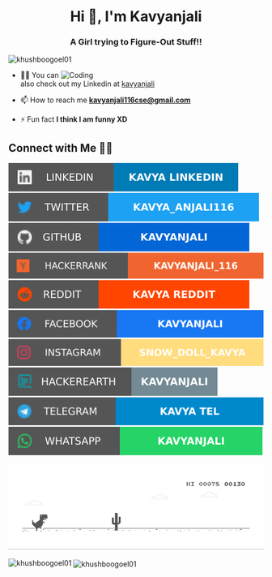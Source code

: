 

<h1 align="center">Hi 👋, I'm Kavyanjali</h1>

<h3 align="center">A Girl trying to Figure-Out Stuff!!</h3>



<p align="left"> <img src="https://komarev.com/ghpvc/?username=khushboogoel01&label=Profile%20views&color=129e00&style=plastic" alt="khushboogoel01" /> </p>

<img align="right" alt="Coding" width="400" src="https://cdn.dribbble.com/users/2646423/screenshots/5507196/computer.gif">



- 👨‍💻 You can also check out my Linkedin at [kavyanjali](https://www.linkedin.com/in/r-kavyanjali-a1b94018b/)



- 📫 How to reach me **kavyanjali116cse@gmail.com**



- ⚡ Fun fact **I think I am funny XD**



## Connect with Me 🤝🏻

[![LinkedIn](https://raw.githubusercontent.com/kavyanjali507/kavyanjali507/master/soc/li.svg)](https://www.linkedin.com/in/r-kavyanjali-a1b94018b/) [![Twitter](https://raw.githubusercontent.com/kavyanjali507/kavyanjali507/master/soc/tw.svg)](https://twitter.com/Kavya_anjali116)[![GitHub](https://raw.githubusercontent.com/kavyanjali507/kavyanjali507/master/soc/gh.svg)](https://github.com/kavyanjali507)[![Hackerrank](https://raw.githubusercontent.com/kavyanjali507/kavyanjali507/master/soc/hn.svg)](https://www.hackerrank.com/kavyanjali116) [![Reddit](https://raw.githubusercontent.com/kavyanjali507/kavyanjali507/master/soc/r.svg)](https://www.reddit.com/user/kavya_anjali116) [![Facebook](https://raw.githubusercontent.com/kavyanjali507/kavyanjali507/master/soc/fb.svg)](https://www.facebook.com/rangaseeli.kavyanjali.9) [![Instagram](https://raw.githubusercontent.com/kavyanjali507/kavyanjali507/master/soc/ig.svg)](https://instagram.com/kavyanjali507) [![Hackerearth](https://raw.githubusercontent.com/kavyanjali507/kavyanjali507/master/soc/hh.svg)](https://www.hackerearth.com/@kavyanjali6) [![Telegram](https://raw.githubusercontent.com/kavyanjali507/kavyanjali507/master/soc/tg.svg)](https://t.me/kavyanjali116) [![WhatsApp](https://raw.githubusercontent.com/kavyanjali507/kavyanjali507/master/soc/wa.svg)](https://api.whatsapp.com/send?phone=+919652015819)

![Dino](https://raw.githubusercontent.com/kavyanjali507/kavyanjali507/master/dino.gif)



<!--<h3 align="left">Languages and Tools:</h3>

<p align="left"> <a href="https://www.cprogramming.com/" target="_blank"> <img src="https://devicons.github.io/devicon/devicon.git/icons/c/c-original.svg" alt="c" width="40" height="40"/> </a> <a href="https://www.w3schools.com/cpp/" target="_blank"> <img src="https://devicons.github.io/devicon/devicon.git/icons/cplusplus/cplusplus-original.svg" alt="cplusplus" width="40" height="40"/> </a> <a href="https://www.w3schools.com/css/" target="_blank"> <img src="https://devicons.github.io/devicon/devicon.git/icons/css3/css3-original-wordmark.svg" alt="css3" width="40" height="40"/> </a> <a href="https://www.figma.com/" target="_blank"> <img src="https://www.vectorlogo.zone/logos/figma/figma-icon.svg" alt="figma" width="40" height="40"/> </a> <a href="https://flutter.dev" target="_blank"> <img src="https://www.vectorlogo.zone/logos/flutterio/flutterio-icon.svg" alt="flutter" width="40" height="40"/> </a> <a href="https://git-scm.com/" target="_blank"> <img src="https://www.vectorlogo.zone/logos/git-scm/git-scm-icon.svg" alt="git" width="40" height="40"/> </a> <a href="https://www.w3.org/html/" target="_blank"> <img src="https://devicons.github.io/devicon/devicon.git/icons/html5/html5-original-wordmark.svg" alt="html5" width="40" height="40"/> </a> <a href="https://www.linux.org/" target="_blank"> <img src="https://devicons.github.io/devicon/devicon.git/icons/linux/linux-original.svg" alt="linux" width="40" height="40"/> </a> <a href="https://www.photoshop.com/en" target="_blank"> <img src="https://devicons.github.io/devicon/devicon.git/icons/photoshop/photoshop-plain.svg" alt="photoshop" width="40" height="40"/> </a> <a href="https://www.python.org" target="_blank"> <img src="https://devicons.github.io/devicon/devicon.git/icons/python/python-original.svg" alt="python" width="40" height="40"/> </a> </p>

-->

<p><img align="left" src="https://github-readme-stats.vercel.app/api/top-langs?username=khushboogoel01&show_icons=true&locale=en&layout=compact" alt="khushboogoel01" /></p>



<p>&nbsp;<img align="center" src="https://github-readme-stats.vercel.app/api?username=khushboogoel01&show_icons=true&locale=en" alt="khushboogoel01" /></p>











